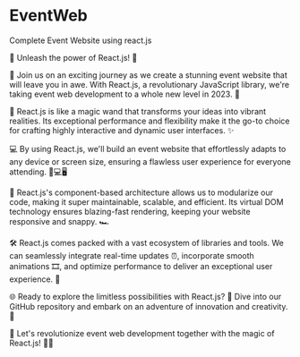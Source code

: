 # EventWeb
Complete Event Website using react.js

🚀 Unleash the power of React.js! 🌟

🎉 Join us on an exciting journey as we create a stunning event website that will leave you in awe. With React.js, a revolutionary JavaScript library, we're taking event web development to a whole new level in 2023. 💪

🌈 React.js is like a magic wand that transforms your ideas into vibrant realities. Its exceptional performance and flexibility make it the go-to choice for crafting highly interactive and dynamic user interfaces. ✨

💻 By using React.js, we'll build an event website that effortlessly adapts to any device or screen size, ensuring a flawless user experience for everyone attending. 📱💻🖥️

🧩 React.js's component-based architecture allows us to modularize our code, making it super maintainable, scalable, and efficient. Its virtual DOM technology ensures blazing-fast rendering, keeping your website responsive and snappy. 🏎️

🛠️ React.js comes packed with a vast ecosystem of libraries and tools. We can seamlessly integrate real-time updates ⏰, incorporate smooth animations 🎞️, and optimize performance to deliver an exceptional user experience. 🌟

🌐 Ready to explore the limitless possibilities with React.js? 🚀 Dive into our GitHub repository and embark on an adventure of innovation and creativity. 🚀


🌟 Let's revolutionize event web development together with the magic of React.js! 🚀✨

